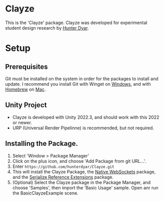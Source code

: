 # Clayze
This is the 'Clayze' package. Clayze was developed for experimental student design research by [Hunter Dyar](htttp://hdyar.com). 

# Setup
## Prerequisites
Git must be installed on the system in order for the packages to install and update. I recommend you install Git with Winget on [Windows](https://git-scm.com/download/win), and with [Homebrew](https://brew.sh/) on [Mac](https://git-scm.com/download/mac).

## Unity Project
- Clayze is developed with Unity 2022.3, and should work with this 2022 or newer.
- URP (Universal Render Pipelinne) is recommended, but not required.

## Installing the Package.
1. Select 'Window > Package Manager'
2. Click on the plus icon, and choose 'Add Package from git URL...'.
3. Enter `https://github.com/hunterdyar/Clayze.git`
4. This will install the Clayze Package, the [Native WebSockets](https://github.com/endel/NativeWebSocket) package, and the [Serialize Reference Extensions](https://github.com/mackysoft/Unity-SerializeReferenceExtensions) package.
5. (Optional) Select the Clayze package in the Package Manager, and choose 'Samples', then import the 'Basic Usage' sample. Open anr run the BasicClayzeExample scene.
